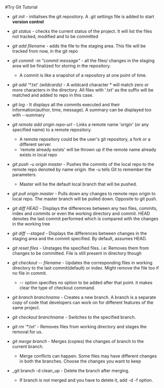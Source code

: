 
#Try Git Tutorial

* _git init_ - initialises the git repository. A .git settings file is added to start **version control**

* _git status_ - checks the current status of the project. It will list the files not tracked, modified and to be committed

* _git add filename_ - adds the file to the staging area. This file will be tracked from now, in the git repo

* _git commit -m "commit message"_ - all the files/ changes in the staging area will be finalized for storing in the repository. 
	* A commit is like a snapshot of a repository at one point of time.

* _git add '*.txt' (wildcards)_ - A wildcard character * will match zero or more characters in the directory. All files with '.txt' as the suffix will be matched and added to repo in this case.

* _git log_ - It displays all the commits executed and their information(author, time, message). A summary can be displayed too with --summary

* _git remote add origin repo-url_ - Links a remote name 'origin' (or any specified name) to a remote repository.
	* A remote repository could be the user's git repository, a fork or a different server.
	* 'remote already exists' will be thrown up if the remote name already exists in local repo

* _git push -u origin master_ - Pushes the commits of the local repo to the remote repo denoted by name origin. the -u tells Git to remember the parameters.
	* Master will be the default local branch that will be pushed.

* _git pull origin master_ - Pulls down any changes to remote repo origin to local repo. The master branch will be pulled down. Opposite to git push.
	
* _git diff HEAD_ - Displays the differences between any two files, commits, index and commits or even the working directory and commit. HEAD denotes the last commit performed which is compared with the changes in the working tree

* _git diff --staged_ - Displays the differences between changes in the staging area and the commit specified. By default, assumes HEAD.

* _git reset files_ - Unstages the specified files. i.e: Removes them from changes to be committed. File is still present in directory though

* _git checkout -- filename_ - Updates the  corresponding files in working directory to the last commit(default) or index. Might remove the file too if no file in commit.
	* -- option specifies no option to be added after that point. it makes clear the type of checkout command.
	
* _git branch branchname_ - Creates a new branch. A branch is a separate copy of code that developers can work on for different features of the same project.

* _git checkout branchname_ - Switches to the specified branch.

* _git rm '*.txt'_ - Removes files from working directory and stages the removal for us.

* _git merge branch_ - Merges (copies) the changes of branch to the current  branch.
	* Merge conflicts can happen. Some files may have different changes in both the branches. Choose the changes you want to keep
	
* _git branch -d clean_up - Delete the branch after merging.
	* If branch is not merged and you have to delete it, add -d -f option.

